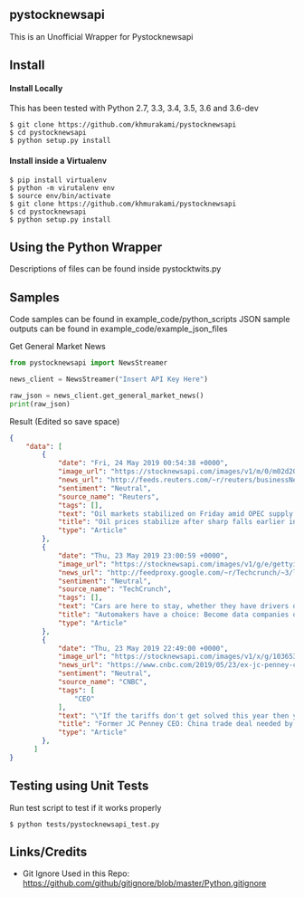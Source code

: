 ## pystocknewsapi

This is an Unofficial Wrapper for Pystocknewsapi

## Install

#### Install Locally

This has been tested with Python 2.7, 3.3, 3.4, 3.5, 3.6 and 3.6-dev

```shell
$ git clone https://github.com/khmurakami/pystocknewsapi
$ cd pystocknewsapi
$ python setup.py install
```

#### Install inside a Virtualenv

```shell
$ pip install virtualenv
$ python -m virutalenv env
$ source env/bin/activate
$ git clone https://github.com/khmurakami/pystocknewsapi
$ cd pystocknewsapi
$ python setup.py install
```

## Using the Python Wrapper

Descriptions of files can be found inside pystocktwits.py

## Samples

Code samples can be found in example_code/python_scripts
JSON sample outputs can be found in example_code/example_json_files

Get General Market News

```python
from pystocknewsapi import NewsStreamer

news_client = NewsStreamer("Insert API Key Here")

raw_json = news_client.get_general_market_news()
print(raw_json)
```

Result (Edited so save space)
```json
{
    "data": [
        {
            "date": "Fri, 24 May 2019 00:54:38 +0000",
            "image_url": "https://stocknewsapi.com/images/v1/m/0/m02d20190524t2i1390316997rlynxnpef4n00lw640.jpg",
            "news_url": "http://feeds.reuters.com/~r/reuters/businessNews/~3/dqn7aJC0ts4/oil-prices-stabilize-after-sharp-falls-earlier-in-week-idUSKCN1SU01P",
            "sentiment": "Neutral",
            "source_name": "Reuters",
            "tags": [],
            "text": "Oil markets stabilized on Friday amid OPEC supply cuts and tensions in the Middle East, after posting their steepest falls since the start of the year earlier in the week on the back of a global economic slowdown and swelling fuel inventories.",
            "title": "Oil prices stabilize after sharp falls earlier in week",
            "type": "Article"
        },
        {
            "date": "Thu, 23 May 2019 23:00:59 +0000",
            "image_url": "https://stocknewsapi.com/images/v1/g/e/gettyimages-141807344jpgw600.jpg",
            "news_url": "http://feedproxy.google.com/~r/Techcrunch/~3/l59Kf2c7RdE/",
            "sentiment": "Neutral",
            "source_name": "TechCrunch",
            "tags": [],
            "text": "Cars are here to stay, whether they have drivers or not. Automakers can ensure their seat at the table by implementing strategies better suited for the digital age.",
            "title": "Automakers have a choice: Become data companies or become irrelevant",
            "type": "Article"
        },
        {
            "date": "Thu, 23 May 2019 22:49:00 +0000",
            "image_url": "https://stocknewsapi.com/images/v1/x/g/103653654-ap-100111129746.jpg",
            "news_url": "https://www.cnbc.com/2019/05/23/ex-jc-penney-ceo-trade-deal-needed-by-end-of-year-or-retail-in-trouble.html",
            "sentiment": "Neutral",
            "source_name": "CNBC",
            "tags": [
                "CEO"
            ],
            "text": "\"If the tariffs don't get solved this year then you've got a real problem,\" former J.C. Penney CEO Allen Questrom says.",
            "title": "Former JC Penney CEO: China trade deal needed by end of year or retail's 'got a real problem'",
            "type": "Article"
        },
      ]
}
```

## Testing using Unit Tests

Run test script to test if it works properly

```shell
$ python tests/pystocknewsapi_test.py
```

## Links/Credits

- Git Ignore Used in this Repo: https://github.com/github/gitignore/blob/master/Python.gitignore
